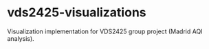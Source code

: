 # vds2425-visualizations
Visualization implementation for VDS2425 group project (Madrid AQI analysis).
